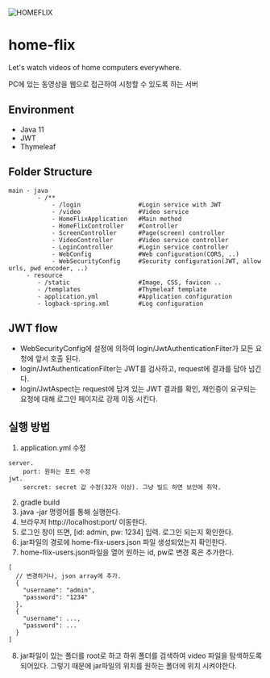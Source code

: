 ![HOMEFLIX](https://user-images.githubusercontent.com/51566869/210201171-55c8770c-4348-49de-9c7c-b14ece64f9f9.png)

# home-flix

Let's watch videos of home computers everywhere.

PC에 있는 동영상을 웹으로 접근하여 시청할 수 있도록 하는 서버

## Environment

- Java 11
- JWT
- Thymeleaf

## Folder Structure

```
main - java
        - /**
            - /login                #Login service with JWT
            - /video                #Video service
            - HomeFlixApplication   #Main method
            - HomeFlixController    #Controller
            - ScreenController      #Page(screen) controller
            - VideoController       #Video service controller
            - LoginController       #Login service controller
            - WebConfig             #Web configuration(CORS, ..)
            - WebSecurityConfig     #Security configuration(JWT, allow urls, pwd encoder, ..)
     - resource
        - /static                   #Image, CSS, favicon ..
        - /templates                #Thymeleaf template
        - application.yml           #Application configuration
        - logback-spring.xml        #Log configuration
```

## JWT flow

- WebSecurityConfig에 설정에 의하여 login/JwtAuthenticationFilter가 모든 요청에 앞서 호출 된다.
- login/JwtAuthenticationFilter는 JWT를 검사하고, request에 결과를 담아 넘긴다.
- login/JwtAspect는 request에 담겨 있는 JWT 결과를 확인, 재인증이 요구되는 요청에 대해 로그인 페이지로 강제 이동 시킨다.

## 실행 방법

1. application.yml 수정

```
server.
    port: 원하는 포트 수정
jwt.
    sercret: secret 값 수정(32자 이상). 그냥 빌드 하면 보안에 취약.  
```  

2. gradle build
3. java -jar 명령어를 통해 실행한다.
4. 브라우저 http://localhost:port/ 이동한다.
5. 로그인 창이 뜨면, [id: admin, pw: 1234] 입력. 로그인 되는지 확인한다.
6. jar파일의 경로에 home-flix-users.json 파일 생성되었는지 확인한다.
7. home-flix-users.json파일을 열어 원하는 id, pw로 변경 혹은 추가한다.

```
[
  // 변경하거나, json array에 추가.
  {
    "username": "admin", 
    "password": "1234"
  },
  {
    "username": ..., 
    "password": ...
  }
]
```

8. jar파일이 있는 폴더를 root로 하고 하위 폴더를 검색하여 video 파일을 탐색하도록 되어있다. 그렇기 때문에 jar파일의 위치를 원하는 폴더에 위치 시켜야한다.
